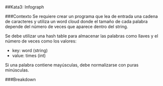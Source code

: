 ##Kata3: Infograph

###Contexto
Se requiere crear un programa que lea de entrada una cadena de caracteres y utiliza un word cloud donde el tamaño de cada palabra depende del número de veces que aparece dentro del string.

Se debe utilizar una hash table para almacenar las palabras como llaves y el número de veces como los valores:
 * key: word (string)
 * value: times (int)

Si una palabra contiene mayúsculas, debe normalizarse con puras minúsculas.

###Breakdown


